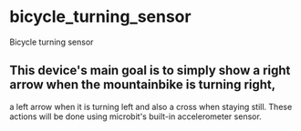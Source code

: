 # bicycle_turning_sensor
Bicycle turning sensor

## This device's main goal is to simply show a right arrow when the mountainbike is turning right, 
a left arrow when it is turning left and also a cross when staying still. These actions will be done using
microbit's built-in accelerometer sensor.
